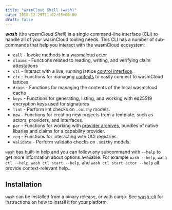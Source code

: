 ```yaml
---
title: "wasmCloud Shell (wash)"
date: 2018-12-29T11:02:05+06:00
draft: false
---
```


**_wash_** (the _wasmCloud Shell_) is a single command-line interface (CLI) to handle all of your wasmCloud tooling needs. This CLI has a number of sub-commands that help you interact with the wasmCloud ecosystem:

- `call` - Invoke methods in a wasmcloud actor
- `claims` - Functions related to reading, writing, and verifying claim attestations
- `ctl` - Interact with a live, running lattice [control interface](../lattice-protocols/control-interface).
- `ctx` - Functions for managing [contexts](./contexts) to easily connect to wasmCloud lattices
- `drain` - Functions for managing the contents of the local wasmcloud cache
- `keys` - Functions for generating, listing, and working with ed25519 encryption keys used for signatures
- `lint` - Perform lint checks on `.smithy` models.
- `new` - Functions for creating new projects from a template, such as actors, providers, and interfaces.
- `par` - Functions for working with [provider archives](../host-runtime/provider-archive), bundles of native libaries and claims for a capability provider.
- `reg` - Functions for interacting with OCI registries
- `validate` - Perform validatio checks on `.smithy` models.

`wash` has built-in help and you can follow any subcommand with `--help` to get more information about options available. For example `wash --help`, `wash ctl --help`, `wash ctl start --help`, and `wash ctl start actor --help` all provide context-relevant help..

## Installation

`wash` can be installed from a binary release, or with cargo. See [wash-cli](https://github.com/wasmcloud/wash/) for instructions on how to install it for your platform.
